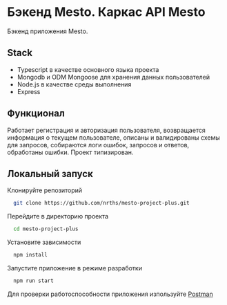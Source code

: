 # Бэкенд Mesto. Каркас API Mesto
Бэкенд приложения Mesto.
## Stack
- Typescript в качестве основного языка проекта
- Mongodb и ODM Mongoose для хранения данных пользователей
- Node.js в качестве среды выполнения
- Express

## Функционал
Работает регистрация и авторизация пользователя, возвращается информация о текущем пользователе,
описаны и валидированы схемы для запросов, собираются логи ошибок, запросов и ответов, обработаны ошибки.
Проект типизирован.


## Локальный запуск

Клонируйте репозиторий
```bash
  git clone https://github.com/nrths/mesto-project-plus.git
```

Перейдите в директорию проекта
```bash
  cd mesto-project-plus
```

Установите зависимости
```bash
  npm install
```

Запустите приложение в режиме разработки
```bash
  npm run start
```

Для проверки работоспособности приложения изпользуйте [Postman](https://www.postman.com/downloads/)
